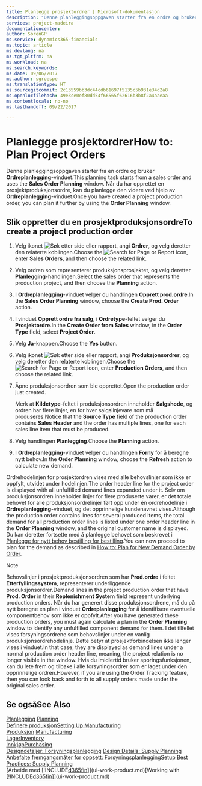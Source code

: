 ```yaml
---
title: Planlegge prosjektordrer | Microsoft-dokumentasjon
description: "Denne planleggingsoppgaven starter fra en ordre og bruker **Ordreplanlegging**-vinduet. Når du har opprettet en prosjektproduksjonsordre, kan du planlegge den videre ved hjelp av **Ordreplanlegging**-vinduet."
services: project-madeira
documentationcenter: 
author: SorenGP
ms.service: dynamics365-financials
ms.topic: article
ms.devlang: na
ms.tgt_pltfrm: na
ms.workload: na
ms.search.keywords: 
ms.date: 09/06/2017
ms.author: sgroespe
ms.translationtype: HT
ms.sourcegitcommit: 2c13559bb3dc44cdb61697f5135c5b931e34d2a8
ms.openlocfilehash: 49e3ce0ef80dd54f66565f62616b3b8f2a4aaeaa
ms.contentlocale: nb-no
ms.lasthandoff: 09/22/2017

---
```

# <a name="how-to-plan-project-orders"></a><span data-ttu-id="73b61-104">Planlegge prosjektordrer</span><span class="sxs-lookup"><span data-stu-id="73b61-104">How to: Plan Project Orders</span></span>
<span data-ttu-id="73b61-105">Denne planleggingsoppgaven starter fra en ordre og bruker **Ordreplanlegging**-vinduet.</span><span class="sxs-lookup"><span data-stu-id="73b61-105">This planning task starts from a sales order and uses the **Sales Order Planning** window.</span></span> <span data-ttu-id="73b61-106">Når du har opprettet en prosjektproduksjonsordre, kan du planlegge den videre ved hjelp av **Ordreplanlegging**-vinduet.</span><span class="sxs-lookup"><span data-stu-id="73b61-106">Once you have created a project production order, you can plan it further by using the **Order Planning** window.</span></span>  

## <a name="to-create-a-project-production-order"></a><span data-ttu-id="73b61-107">Slik oppretter du en prosjektproduksjonsordre</span><span class="sxs-lookup"><span data-stu-id="73b61-107">To create a project production order</span></span>  

1.  <span data-ttu-id="73b61-108">Velg ikonet ![Søk etter side eller rapport](media/ui-search/search_small.png "Ikonet Søk etter side eller rapport"), angi **Ordrer**, og velg deretter den relaterte koblingen.</span><span class="sxs-lookup"><span data-stu-id="73b61-108">Choose the ![Search for Page or Report](media/ui-search/search_small.png "Search for Page or Report icon") icon, enter **Sales Orders**, and then choose the related link.</span></span>  
2.  <span data-ttu-id="73b61-109">Velg ordren som representerer produksjonsprosjektet, og velg deretter **Planlegging**-handlingen.</span><span class="sxs-lookup"><span data-stu-id="73b61-109">Select the sales order that represents the production project, and then choose the **Planning** action.</span></span>  
4.  <span data-ttu-id="73b61-110">I **Ordreplanlegging**-vinduet velger du handlingen **Opprett prod.ordre**.</span><span class="sxs-lookup"><span data-stu-id="73b61-110">In the **Sales Order Planning** window, choose  the **Create Prod. Order** action.</span></span>  
5.  <span data-ttu-id="73b61-111">I vinduet **Opprett ordre fra salg**, i **Ordretype**-feltet velger du **Prosjektordre**.</span><span class="sxs-lookup"><span data-stu-id="73b61-111">In the **Create Order from Sales** window, in the **Order Type** field, select **Project Order**.</span></span>  
6.  <span data-ttu-id="73b61-112">Velg **Ja**-knappen.</span><span class="sxs-lookup"><span data-stu-id="73b61-112">Choose the **Yes** button.</span></span>  
7.  <span data-ttu-id="73b61-113">Velg ikonet ![Søk etter side eller rapport](media/ui-search/search_small.png "Ikonet Søk etter side eller rapport"), angi **Produksjonsordrer**, og velg deretter den relaterte koblingen.</span><span class="sxs-lookup"><span data-stu-id="73b61-113">Choose the ![Search for Page or Report](media/ui-search/search_small.png "Search for Page or Report icon") icon, enter **Production Orders**, and then choose the related link.</span></span>
8. <span data-ttu-id="73b61-114">Åpne produksjonsordren som ble opprettet.</span><span class="sxs-lookup"><span data-stu-id="73b61-114">Open the production order just created.</span></span>  

    <span data-ttu-id="73b61-115">Merk at **Kildetype**-feltet i produksjonsordren inneholder **Salgshode**, og ordren har flere linjer, en for hver salgslinjevare som må produseres.</span><span class="sxs-lookup"><span data-stu-id="73b61-115">Notice that the **Source Type** field of the production order contains **Sales Header** and the order has multiple lines, one for each sales line item that must be produced.</span></span>  
9. <span data-ttu-id="73b61-116">Velg handlingen **Planlegging**.</span><span class="sxs-lookup"><span data-stu-id="73b61-116">Choose the **Planning** action.</span></span>
10. <span data-ttu-id="73b61-117">I **Ordreplanlegging**-vinduet velger du handlingen **Forny** for å beregne nytt behov.</span><span class="sxs-lookup"><span data-stu-id="73b61-117">In the **Order Planning** window, choose the **Refresh** action to calculate new demand.</span></span>  

<span data-ttu-id="73b61-118">Ordrehodelinjen for prosjektordren vises med alle behovslinjer som ikke er oppfylt, utvidet under hodelinjen.</span><span class="sxs-lookup"><span data-stu-id="73b61-118">The order header line for the project order is displayed with all unfulfilled demand lines expanded under it.</span></span> <span data-ttu-id="73b61-119">Selv om produksjonsordren inneholder linjer for flere produserte varer, er det totale behovet for alle produksjonsordrelinjer ført opp under én ordrehodelinje i **Ordreplanlegging**-vinduet, og det opprinnelige kundenavnet vises.</span><span class="sxs-lookup"><span data-stu-id="73b61-119">Although the production order contains lines for several produced items, the total demand for all production order lines is listed under one order header line in the **Order Planning** window, and the original customer name is displayed.</span></span> <span data-ttu-id="73b61-120">Du kan deretter fortsette med å planlegge behovet som beskrevet i [Planlegge for nytt behov bestilling for bestilling](production-how-to-plan-for-new-demand.md).</span><span class="sxs-lookup"><span data-stu-id="73b61-120">You can now proceed to plan for the demand as described in [How to: Plan for New Demand Order by Order](production-how-to-plan-for-new-demand.md).</span></span>  

> [!NOTE]  
>  <span data-ttu-id="73b61-121">Behovslinjer i prosjektproduksjonsordren som har **Prod.ordre** i feltet **Etterfyllingssystem**, representerer underliggende produksjonsordrer.</span><span class="sxs-lookup"><span data-stu-id="73b61-121">Demand lines in the project production order that have **Prod. Order** in their **Replenishment System** field represent underlying production orders.</span></span> <span data-ttu-id="73b61-122">Når du har generert disse produksjonsordrene, må du på nytt beregne en plan i vinduet **Ordreplanlegging** for å identifisere eventuelle komponentbehov som ikke er oppfylt.</span><span class="sxs-lookup"><span data-stu-id="73b61-122">After you have generated these production orders, you must again calculate a plan in the **Order Planning** window to identify any unfulfilled component demand for them.</span></span> <span data-ttu-id="73b61-123">I det tilfellet vises forsyningsordrene som behovslinjer under en vanlig produksjonsordrehodelinje. Dette betyr at prosjektforbindelsen ikke lenger vises i vinduet.</span><span class="sxs-lookup"><span data-stu-id="73b61-123">In that case, they are displayed as demand lines under a normal production order header line, meaning, the project relation is no longer visible in the window.</span></span> <span data-ttu-id="73b61-124">Hvis du imidlertid bruker sporingsfunksjonen, kan du lete frem og tilbake i alle forsyningsordrer som er laget under den opprinnelige ordren.</span><span class="sxs-lookup"><span data-stu-id="73b61-124">However, if you are using the Order Tracking feature, then you can look back and forth to all supply orders made under the original sales order.</span></span>  

## <a name="see-also"></a><span data-ttu-id="73b61-125">Se også</span><span class="sxs-lookup"><span data-stu-id="73b61-125">See Also</span></span>
<span data-ttu-id="73b61-126">[Planlegging](production-planning.md) </span><span class="sxs-lookup"><span data-stu-id="73b61-126">[Planning](production-planning.md) </span></span>  
[<span data-ttu-id="73b61-127">Definere produksjon</span><span class="sxs-lookup"><span data-stu-id="73b61-127">Setting Up Manufacturing</span></span>](production-configure-production-processes.md)  
<span data-ttu-id="73b61-128">[Produksjon](production-manage-manufacturing.md)  </span><span class="sxs-lookup"><span data-stu-id="73b61-128">[Manufacturing](production-manage-manufacturing.md)  </span></span>  
[<span data-ttu-id="73b61-129">Lager</span><span class="sxs-lookup"><span data-stu-id="73b61-129">Inventory</span></span>](inventory-manage-inventory.md)  
[<span data-ttu-id="73b61-130">Innkjøp</span><span class="sxs-lookup"><span data-stu-id="73b61-130">Purchasing</span></span>](purchasing-manage-purchasing.md)  
<span data-ttu-id="73b61-131">[Designdetaljer: Forsyningsplanlegging](design-details-supply-planning.md) </span><span class="sxs-lookup"><span data-stu-id="73b61-131">[Design Details: Supply Planning](design-details-supply-planning.md) </span></span>  
[<span data-ttu-id="73b61-132">Anbefalte fremgangsmåter for oppsett: Forsyningsplanlegging</span><span class="sxs-lookup"><span data-stu-id="73b61-132">Setup Best Practices: Supply Planning</span></span>](setup-best-practices-supply-planning.md)  
<span data-ttu-id="73b61-133">[Arbeide med [!INCLUDE[d365fin](includes/d365fin_md.md)]](ui-work-product.md)</span><span class="sxs-lookup"><span data-stu-id="73b61-133">[Working with [!INCLUDE[d365fin](includes/d365fin_md.md)]](ui-work-product.md)</span></span>

